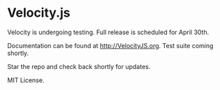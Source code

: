 Velocity.js
========

Velocity is undergoing testing. Full release is scheduled for April 30th.

Documentation can be found at http://VelocityJS.org. Test suite coming shortly.

Star the repo and check back shortly for updates.

MIT License.


